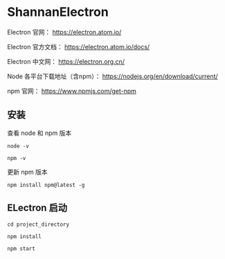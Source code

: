 # ShannanElectron

Electron 官网： https://electron.atom.io/

Electron 官方文档： https://electron.atom.io/docs/

Electron 中文网： https://electron.org.cn/


Node 各平台下载地址（含npm）： https://nodejs.org/en/download/current/

npm 官网： https://www.npmjs.com/get-npm


## 安装

查看 node 和 npm 版本

	node -v

	npm -v

更新 npm 版本

	npm install npm@latest -g


## ELectron 启动

	cd project_directory

	npm install

	npm start
